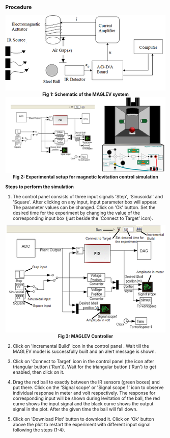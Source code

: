 ### Procedure

<div align="center">
<img class="img-fluid"  src="./images/intro.png" alt=""><br/>
<b>Fig 1: Schematic of the MAGLEV system</b>
</div>
							
<div align="center">
<img class="img-fluid" src="./images/vplant.png" ><br/>
<span><b>Fig 2: Experimental setup for magnetic levitation control simulation</b></span>
</div>							
								
**Steps to perform the simulation**

1. The control panel consists of three input signals 'Step', 'Sinusoidal' and 'Square'. After clicking on any input, input parameter box will appear.
The parameter values can be changed. Click on 'Ok' button. Set the desired time for the experiment by changing the value of the corresponding input box (just beside the 'Connect to Target' icon).
						  
<div align = "center">						  
<img class="img-fluid" src ="images/controller.png"><br/>
<b>Fig 3: MAGLEV Controller</b>
</div>
							
2. Click on 'Incremental Build' icon in the control panel . Wait till the MAGLEV model is successfully built and an alert message is shown.
						  
3. Click on 'Connect to Target' icon in the control panel (the icon after triangular button ('Run')). Wait for the triangular button ('Run') to get enabled, then click on it.
						  
4. Drag the red ball to exactly between the IR sensors (green boxes) and put there. Click on the 'Signal scope' or 'Signal scope 1' icon to observe individual response in meter and volt respectively.
The response for corresponding input will be shown during levitation of the ball, the red curve shows the input signal and the black curve shows the output signal in the plot. After the given time the ball will fall down.
		  
5. Click on 'Download Plot' button to download it. Click on 'Ok' button above the plot to restart the experiment with different input signal following the steps (1-4).
							
  
